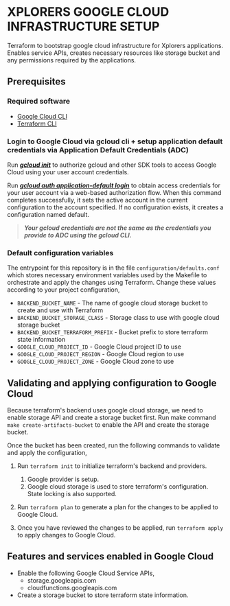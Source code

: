 # XPLORERS GOOGLE CLOUD INFRASTRUCTURE SETUP

Terraform to bootstrap google cloud infrastructure for Xplorers applications. Enables service APIs, creates necessary resources like storage bucket and any permissions required by the applications.

## Prerequisites

### Required software
* [Google Cloud CLI](https://cloud.google.com/sdk/docs/install)
* [Terraform CLI](https://developer.hashicorp.com/terraform/cli)

### Login to Google Cloud via gcloud cli + setup application default credentials via Application Default Credentials (ADC)

Run [***gcloud init***](https://cloud.google.com/sdk/gcloud/reference/init) to authorize gcloud and other SDK tools to access Google Cloud using your user account credentials.

Run [***gcloud auth application-default login***](https://cloud.google.com/sdk/gcloud/reference/auth/login) to obtain access credentials for your user account via a web-based authorization flow. When this command completes successfully, it sets the active account in the current configuration to the account specified. If no configuration exists, it creates a configuration named default.

> ***Your gcloud credentials are not the same as the credentials you provide to ADC using the gcloud CLI.***

### Default configuration variables

The entrypoint for this repository is in the file `configuration/defaults.conf` which stores necessary environment variables used by the Makefile to orchestrate and apply the changes using Terraform. Change these values according to your project configuration,

* `BACKEND_BUCKET_NAME` - The name of google cloud storage bucket to create and use with Terraform
* `BACKEND_BUCKET_STORAGE_CLASS` - Storage class to use with google cloud storage bucket
* `BACKEND_BUCKET_TERRAFORM_PREFIX` - Bucket prefix to store terraform state information
* `GOOGLE_CLOUD_PROJECT_ID` - Google Cloud project ID to use
* `GOOGLE_CLOUD_PROJECT_REGION` - Google Cloud region to use
* `GOOGLE_CLOUD_PROJECT_ZONE` - Google Cloud zone to use

## Validating and applying configuration to Google Cloud

Because terraform's backend uses google cloud storage, we need to enable storage API and create a storage bucket first. Run make command `make create-artifacts-bucket` to enable the API and create the storage bucket.

Once the bucket has been created, run the following commands to validate and apply the configuration,

1. Run `terraform init` to initialize terraform's backend and providers.
    1. Google provider is setup.
    2. Google cloud storage is used to store terraform's configuration. State locking is also supported.

2. Run `terraform plan` to generate a plan for the changes to be applied to Google Cloud.

3. Once you have reviewed the changes to be applied, run `terraform apply` to apply changes to Google Cloud.

## Features and services enabled in Google Cloud

* Enable the following Google Cloud Service APIs,
    * storage.googleapis.com
    * cloudfunctions.googleapis.com
* Create a storage bucket to store terraform state information.
